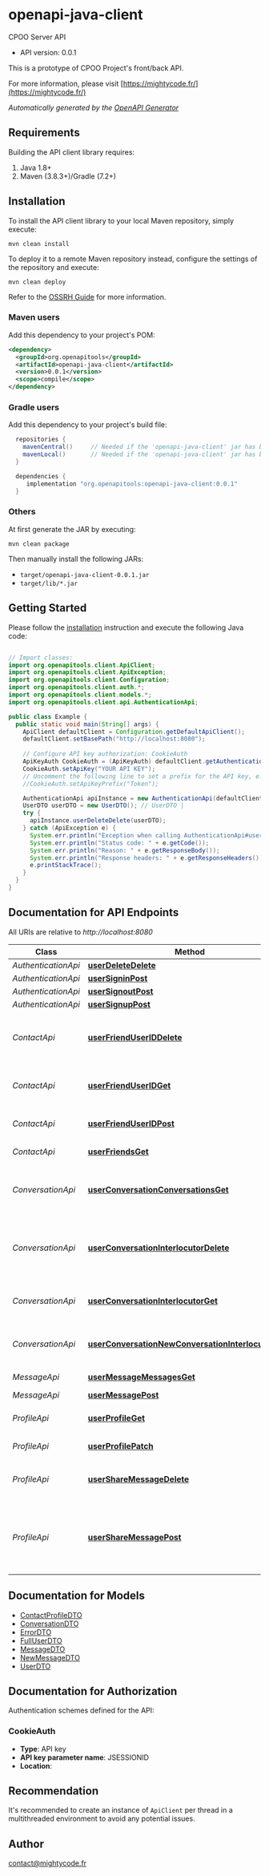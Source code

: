 # openapi-java-client

CPOO Server API
- API version: 0.0.1

This is a prototype of CPOO Project's front/back API.


  For more information, please visit [https://mightycode.fr/](https://mightycode.fr/)

*Automatically generated by the [OpenAPI Generator](https://openapi-generator.tech)*


## Requirements

Building the API client library requires:
1. Java 1.8+
2. Maven (3.8.3+)/Gradle (7.2+)

## Installation

To install the API client library to your local Maven repository, simply execute:

```shell
mvn clean install
```

To deploy it to a remote Maven repository instead, configure the settings of the repository and execute:

```shell
mvn clean deploy
```

Refer to the [OSSRH Guide](http://central.sonatype.org/pages/ossrh-guide.html) for more information.

### Maven users

Add this dependency to your project's POM:

```xml
<dependency>
  <groupId>org.openapitools</groupId>
  <artifactId>openapi-java-client</artifactId>
  <version>0.0.1</version>
  <scope>compile</scope>
</dependency>
```

### Gradle users

Add this dependency to your project's build file:

```groovy
  repositories {
    mavenCentral()     // Needed if the 'openapi-java-client' jar has been published to maven central.
    mavenLocal()       // Needed if the 'openapi-java-client' jar has been published to the local maven repo.
  }

  dependencies {
     implementation "org.openapitools:openapi-java-client:0.0.1"
  }
```

### Others

At first generate the JAR by executing:

```shell
mvn clean package
```

Then manually install the following JARs:

* `target/openapi-java-client-0.0.1.jar`
* `target/lib/*.jar`

## Getting Started

Please follow the [installation](#installation) instruction and execute the following Java code:

```java

// Import classes:
import org.openapitools.client.ApiClient;
import org.openapitools.client.ApiException;
import org.openapitools.client.Configuration;
import org.openapitools.client.auth.*;
import org.openapitools.client.models.*;
import org.openapitools.client.api.AuthenticationApi;

public class Example {
  public static void main(String[] args) {
    ApiClient defaultClient = Configuration.getDefaultApiClient();
    defaultClient.setBasePath("http://localhost:8080");
    
    // Configure API key authorization: CookieAuth
    ApiKeyAuth CookieAuth = (ApiKeyAuth) defaultClient.getAuthentication("CookieAuth");
    CookieAuth.setApiKey("YOUR API KEY");
    // Uncomment the following line to set a prefix for the API key, e.g. "Token" (defaults to null)
    //CookieAuth.setApiKeyPrefix("Token");

    AuthenticationApi apiInstance = new AuthenticationApi(defaultClient);
    UserDTO userDTO = new UserDTO(); // UserDTO | 
    try {
      apiInstance.userDeleteDelete(userDTO);
    } catch (ApiException e) {
      System.err.println("Exception when calling AuthenticationApi#userDeleteDelete");
      System.err.println("Status code: " + e.getCode());
      System.err.println("Reason: " + e.getResponseBody());
      System.err.println("Response headers: " + e.getResponseHeaders());
      e.printStackTrace();
    }
  }
}

```

## Documentation for API Endpoints

All URIs are relative to *http://localhost:8080*

Class | Method | HTTP request | Description
------------ | ------------- | ------------- | -------------
*AuthenticationApi* | [**userDeleteDelete**](docs/AuthenticationApi.md#userDeleteDelete) | **DELETE** /user/delete | 
*AuthenticationApi* | [**userSigninPost**](docs/AuthenticationApi.md#userSigninPost) | **POST** /user/signin | 
*AuthenticationApi* | [**userSignoutPost**](docs/AuthenticationApi.md#userSignoutPost) | **POST** /user/signout | 
*AuthenticationApi* | [**userSignupPost**](docs/AuthenticationApi.md#userSignupPost) | **POST** /user/signup | 
*ContactApi* | [**userFriendUserIDDelete**](docs/ContactApi.md#userFriendUserIDDelete) | **DELETE** /user/friend/{userID} | Delete an existing contact (remove from the list of friends of the current user)
*ContactApi* | [**userFriendUserIDGet**](docs/ContactApi.md#userFriendUserIDGet) | **GET** /user/friend/{userID} | Search an existing contact in the list of the current user&#39;s friends
*ContactApi* | [**userFriendUserIDPost**](docs/ContactApi.md#userFriendUserIDPost) | **POST** /user/friend/{userID} | Add a new contact to the current user&#39;s friends
*ContactApi* | [**userFriendsGet**](docs/ContactApi.md#userFriendsGet) | **GET** /user/friends | Get the user&#39;s list of friends
*ConversationApi* | [**userConversationConversationsGet**](docs/ConversationApi.md#userConversationConversationsGet) | **GET** /user/conversation/conversations | Retrieve all conversations (headers) between the current user and others
*ConversationApi* | [**userConversationInterlocutorDelete**](docs/ConversationApi.md#userConversationInterlocutorDelete) | **DELETE** /user/conversation/{interlocutor} | Delete an existing conversation (the header and all contained messages) with a given user
*ConversationApi* | [**userConversationInterlocutorGet**](docs/ConversationApi.md#userConversationInterlocutorGet) | **GET** /user/conversation/{interlocutor} | Search an existing conversation (the header) with a given user
*ConversationApi* | [**userConversationNewConversationInterlocutorPost**](docs/ConversationApi.md#userConversationNewConversationInterlocutorPost) | **POST** /user/conversation/newConversation/{interlocutor} | Create a new (empty) conversation with a given user
*MessageApi* | [**userMessageMessagesGet**](docs/MessageApi.md#userMessageMessagesGet) | **GET** /user/message/messages | Get all user&#39;s messages
*MessageApi* | [**userMessagePost**](docs/MessageApi.md#userMessagePost) | **POST** /user/message | Send a message
*ProfileApi* | [**userProfileGet**](docs/ProfileApi.md#userProfileGet) | **GET** /user/profile | Get the current information about the logged user
*ProfileApi* | [**userProfilePatch**](docs/ProfileApi.md#userProfilePatch) | **PATCH** /user/profile | Update information about the user
*ProfileApi* | [**userShareMessageDelete**](docs/ProfileApi.md#userShareMessageDelete) | **DELETE** /user/shareMessage | Remove the previous shared message to make it empty
*ProfileApi* | [**userShareMessagePost**](docs/ProfileApi.md#userShareMessagePost) | **POST** /user/shareMessage | Post a new public message (\&quot;status\&quot;) for all the current user friends and remove the previous one


## Documentation for Models

 - [ContactProfileDTO](docs/ContactProfileDTO.md)
 - [ConversationDTO](docs/ConversationDTO.md)
 - [ErrorDTO](docs/ErrorDTO.md)
 - [FullUserDTO](docs/FullUserDTO.md)
 - [MessageDTO](docs/MessageDTO.md)
 - [NewMessageDTO](docs/NewMessageDTO.md)
 - [UserDTO](docs/UserDTO.md)


<a id="documentation-for-authorization"></a>
## Documentation for Authorization


Authentication schemes defined for the API:
<a id="CookieAuth"></a>
### CookieAuth

- **Type**: API key
- **API key parameter name**: JSESSIONID
- **Location**: 


## Recommendation

It's recommended to create an instance of `ApiClient` per thread in a multithreaded environment to avoid any potential issues.

## Author

contact@mightycode.fr

